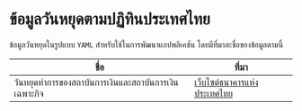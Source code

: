 # ข้อมูลวันหยุดตามปฏิทินประเทศไทย

ข้อมูลวันหยุดในรูปแบบ `YAML` สำหรับใช้ในการพัฒนาแอปพลิเคชัน โดยมีที่มาละชื่อของข้อมูลตามนี้

|  ชื่อ |  ที่มา |
|---|---|
|  วันหยุดทำการของสถาบันการเงินและสถาบันการเงินเฉพาะกิจ | [เว็บไซต์ธนาคารแห่งประเทศไทย](https://www.bot.or.th/th/financial-institutions-holiday.html)  |

